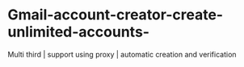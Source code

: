 # Gmail-account-creator-create-unlimited-accounts-
Multi third | support using proxy | automatic creation and verification 
